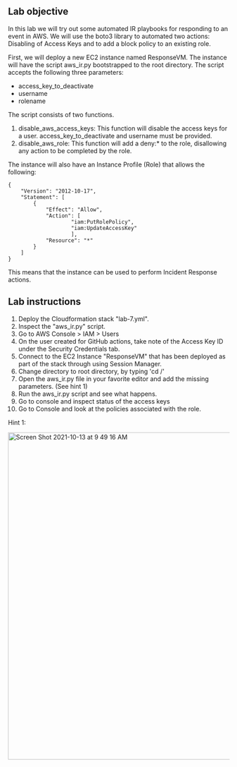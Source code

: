 ## Lab objective

In this lab we will try out some automated IR playbooks for responding to an event in AWS. We will use the boto3 library to automated two actions: Disabling of Access Keys and to add a block policy to an existing role.

First, we will deploy a new EC2 instance named ResponseVM. The instance will have the script aws_ir.py bootstrapped to the root directory. The script accepts the following three parameters:

- access_key_to_deactivate
- username
- rolename

The script consists of two functions.

1. disable_aws_access_keys: This function will disable the access keys for a user. access_key_to_deactivate and username must be provided.
2. disable_aws_role: This function will add a deny:\* to the role, disallowing any action to be completed by the role.

The instance will also have an Instance Profile (Role) that allows the following:

```
{
    "Version": "2012-10-17",
    "Statement": [
        {
            "Effect": "Allow",
            "Action": [
                    "iam:PutRolePolicy",
                    "iam:UpdateAccessKey"
                    ],
            "Resource": "*"
        }
    ]
}
```

This means that the instance can be used to perform Incident Response actions.

## Lab instructions

1. Deploy the Cloudformation stack "lab-7.yml".
2. Inspect the "aws_ir.py" script.
3. Go to AWS Console > IAM > Users
4. On the user created for GitHub actions, take note of the Access Key ID under the Security Credentials tab.
5. Connect to the EC2 Instance "ResponseVM" that has been deployed as part of the stack through using Session Manager.
6. Change directory to root directory, by typing 'cd /'
7. Open the aws_ir.py file in your favorite editor and add the missing parameters. (See hint 1)
8. Run the aws_ir.py script and see what happens.
9. Go to console and inspect status of the access keys
10. Go to Console and look at the policies associated with the role.

Hint 1:

<img width="742" alt="Screen Shot 2021-10-13 at 9 49 16 AM" src="https://user-images.githubusercontent.com/26272119/137090248-f7512789-13ba-418d-a0bb-d88efc944cd6.png">
